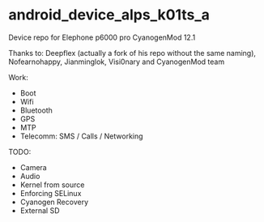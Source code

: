 # android_device_alps_k01ts_a
Device repo for Elephone p6000 pro CyanogenMod 12.1

Thanks to: 
Deepflex (actually a fork of his repo without the same naming), Nofearnohappy, Jianminglok, Visi0nary and CyanogenMod team

Work:
 * Boot
 * Wifi
 * Bluetooth
 * GPS
 * MTP
 * Telecomm: SMS / Calls / Networking

TODO:
 * Camera
 * Audio
 * Kernel from source
 * Enforcing SELinux
 * Cyanogen Recovery
 * External SD

